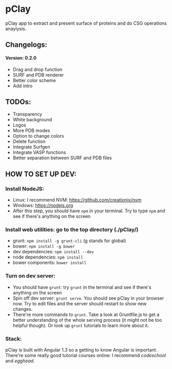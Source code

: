 # pClay
pClay app to extract and present surface of proteins and do CSG operations anaylysis.

## Changelogs:
#### Version: 0.2.0
* Drag and drop function
* SURF and PDB renderer
* Better color scheme
* Add intro

## TODOs:
* Transparency
* White background
* Logos
* More PDB modes
* Option to change colors
* Delete function
* Integrate Surfgen
* Integrate VASP functions
* Better separation between SURF and PDB files

## HOW TO SET UP DEV:
### Install NodeJS:
* Linux: I recommend NVM: https://github.com/creationix/nvm
* Windows: https://nodejs.org 
* After this step, you should have `npm` in your terminal. Try to type `npm` and see if there's anything on the screen

### Install web utilities: go to the top directory (./pClay/)
* grunt: `npm install -g grunt-cli` (g stands for global)
* bower: `npm install -g bower`
* dev dependencies: `npm install --dev`
* node dependencies: `npm install`
* bower components: `bower install`

### Turn on dev server:
* You should have `grunt`: try `grunt` in the terminal and see if there's anything on the screen  
* Spin off dev server: `grunt serve`. You should see pClay in your browser now. Try to edit files and the server should restart to show new changes.
* There're more commands to `grunt`. Take a look at Gruntfile.js to get a better understanding of the whole serving process (it might not be too helpful though). Or look up `grunt` tutorials to learn more about it.

### Stack:
pClay is built with Angular 1.3 so a getting to know Angular is important. There're some really good tutorial courses online: I recommend *codeschool* and *egghead*. 
